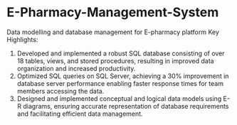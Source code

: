 # E-Pharmacy-Management-System
Data modelling and database management for E-pharmacy platform
Key Highlights:
1. Developed and implemented a robust SQL database consisting of over 18 tables, views, and stored procedures, resulting in improved data organization and increased productivity.
2. Optimized SQL queries on SQL Server, achieving a 30% improvement in database server performance enabling faster response times for team members accessing the data.
3. Designed and implemented conceptual and logical data models using E-R diagrams, ensuring accurate representation of database requirements and facilitating efficient data management.
